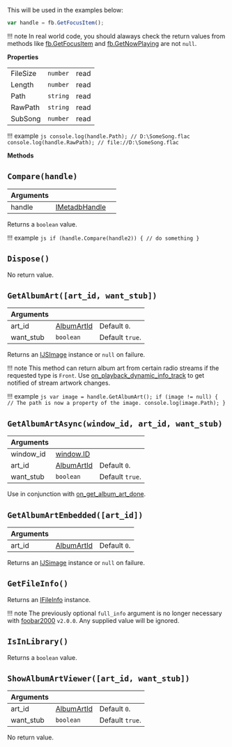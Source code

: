 This will be used in the examples below:

```js
var handle = fb.GetFocusItem();
```

!!! note
	In real world code, you should alaways check the return
	values from methods like [fb.GetFocusItem](../../namespaces/fb/#fbgetfocusitem) and
	[fb.GetNowPlaying](../../namespaces/fb/#fbgetnowplaying) are not `null`.

**Properties**

||||
|---|---|---|
|FileSize|`number`|read|
|Length|`number`|read|
|Path|`string`|read|
|RawPath|`string`|read|
|SubSong|`number`|read|

!!! example
	```js
	console.log(handle.Path); // D:\SomeSong.flac
	console.log(handle.RawPath); // file://D:\SomeSong.flac
	```

**Methods**

## `Compare(handle)`
|Arguments|||
|---|---|---|
|handle|[IMetadbHandle](../IMetadbHandle)|

Returns a `boolean` value.

!!! example
	```js
	if (handle.Compare(handle2)) {
		// do something
	}
	```

## `Dispose()`

No return value.

## `GetAlbumArt([art_id, want_stub])`
|Arguments|||
|---|---|---|
|art_id|[AlbumArtId](../../flags/#albumartid)|Default `0`.|
|want_stub|`boolean`|Default `true`.|

Returns an [IJSImage](../IJSImage) instance or `null` on failure.

!!! note
	This method can return album art from certain radio streams
	if the requested type is `Front`. Use [on_playback_dynamic_info_track](../../callbacks/#on_playback_dynamic_info_tracktype)
	to get notified of stream artwork changes.

!!! example
	```js
	var image = handle.GetAlbumArt();
	if (image != null) {
		// The path is now a property of the image.
		console.log(image.Path);
	}
	```

## `GetAlbumArtAsync(window_id, art_id, want_stub)`
|Arguments|||
|---|---|---|
|window_id|[window.ID](../../namespaces/window)|
|art_id|[AlbumArtId](../../flags/#albumartid)|Default `0`.|
|want_stub|`boolean`|Default `true`.|

Use in conjunction with [on_get_album_art_done](../../callbacks/#on_get_album_art_donehandle-art_id-image-image_path).

## `GetAlbumArtEmbedded([art_id])`
|Arguments|||
|---|---|---|
|art_id|[AlbumArtId](../../flags/#albumartid)|Default `0`.|

Returns an [IJSimage](../IJSImage) instance or `null` on failure.

## `GetFileInfo()`

Returns an [IFileInfo](../IFileInfo) instance.

!!! note
	The previously optional `full_info` argument is no longer necessary
	with [foobar2000](https://foobar2000.org) `v2.0.0`. Any supplied
	value will be ignored.

## `IsInLibrary()`

Returns a `boolean` value.

## `ShowAlbumArtViewer([art_id, want_stub])`
|Arguments|||
|---|---|---|
|art_id|[AlbumArtId](../../flags/#albumartid)|Default `0`.|
|want_stub|`boolean`|Default `true`.|

No return value.
